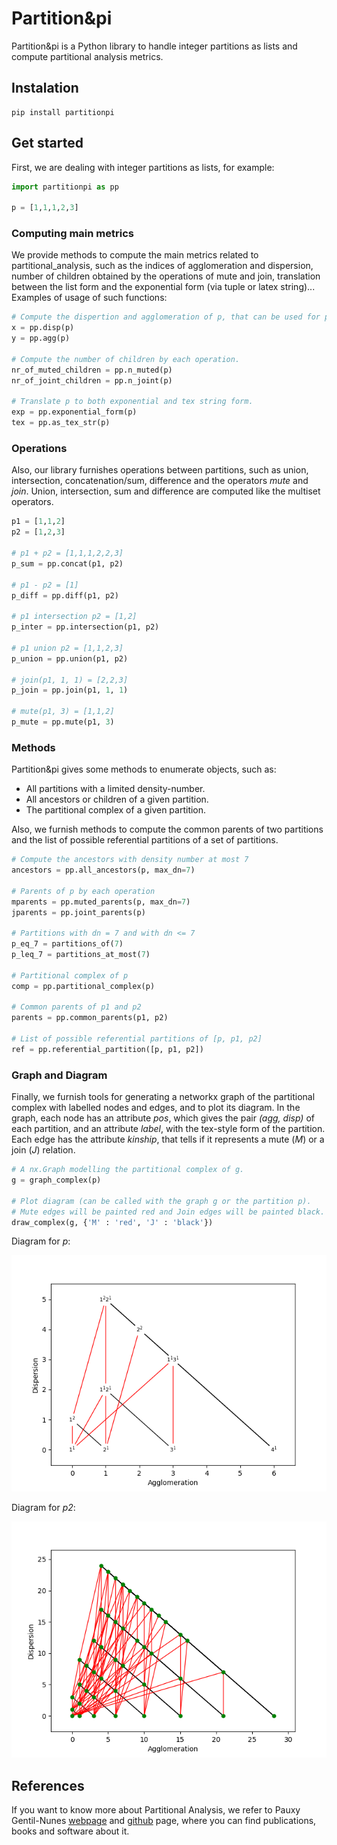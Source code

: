# Partition&pi
Partition&pi is a Python library to handle integer partitions as lists and compute partitional analysis metrics. 

## Instalation
```
pip install partitionpi
```

## Get started
First, we are dealing with integer partitions as lists, for example:

```Python
import partitionpi as pp

p = [1,1,1,2,3]
```

### Computing main metrics
We provide methods to compute the main metrics related to partitional_analysis, such as the indices of agglomeration and dispersion, number of children obtained by the operations of mute and join, translation between the list form and the exponential form (via tuple or latex string)... Examples of usage of such functions:

```Python
# Compute the dispertion and agglomeration of p, that can be used for plotting.
x = pp.disp(p)
y = pp.agg(p)

# Compute the number of children by each operation.
nr_of_muted_children = pp.n_muted(p)
nr_of_joint_children = pp.n_joint(p)

# Translate p to both exponential and tex string form. 
exp = pp.exponential_form(p)
tex = pp.as_tex_str(p)
```

### Operations
Also, our library furnishes operations between partitions, such as union, intersection, concatenation/sum, difference and the operators *mute* and *join*. Union, intersection, sum and difference are computed like the multiset operators.

```Python
p1 = [1,1,2]
p2 = [1,2,3]

# p1 + p2 = [1,1,1,2,2,3]
p_sum = pp.concat(p1, p2)

# p1 - p2 = [1]
p_diff = pp.diff(p1, p2)

# p1 intersection p2 = [1,2]
p_inter = pp.intersection(p1, p2)

# p1 union p2 = [1,1,2,3]
p_union = pp.union(p1, p2)

# join(p1, 1, 1) = [2,2,3]
p_join = pp.join(p1, 1, 1)

# mute(p1, 3) = [1,1,2]
p_mute = pp.mute(p1, 3)
```

### Methods
Partition&pi gives some methods to enumerate objects, such as:

- All partitions with a limited density-number.
- All ancestors or children of a given partition.
- The partitional complex of a given partition. 

Also, we furnish methods to compute the common parents of two partitions and the list of possible referential partitions of a set of partitions.

```Python
# Compute the ancestors with density number at most 7
ancestors = pp.all_ancestors(p, max_dn=7)

# Parents of p by each operation
mparents = pp.muted_parents(p, max_dn=7)
jparents = pp.joint_parents(p)

# Partitions with dn = 7 and with dn <= 7
p_eq_7 = partitions_of(7)
p_leq_7 = partitions_at_most(7)

# Partitional complex of p
comp = pp.partitional_complex(p)

# Common parents of p1 and p2
parents = pp.common_parents(p1, p2)

# List of possible referential partitions of [p, p1, p2]
ref = pp.referential_partition([p, p1, p2])
```


### Graph and Diagram
Finally, we furnish tools for generating a networkx graph of the partitional complex with labelled nodes and edges, and to plot its diagram. In the graph, each node has an attribute *pos*, which gives the pair *(agg, disp)* of each partition, and an attribute *label*, with the tex-style form of the partition. Each edge has the attribute *kinship*, that tells if it represents a mute (*M*) or a join (*J*) relation. 

```Python
# A nx.Graph modelling the partitional complex of g.
g = graph_complex(p)

# Plot diagram (can be called with the graph g or the partition p).
# Mute edges will be painted red and Join edges will be painted black.
draw_complex(g, {'M' : 'red', 'J' : 'black'})
```
Diagram for *p*:

![Diagram from draw_complex.](/img/example.png)

Diagram for *p2*:

![Diagram from draw_complex.](/img/example2.png)


## References
If you want to know more about Partitional Analysis, we refer to Pauxy Gentil-Nunes [webpage](https://pauxy.net/partitional-analysis-publications/) and [github](https://github.com/Pauxygnunes) page, where you can find publications, books and software about it.


